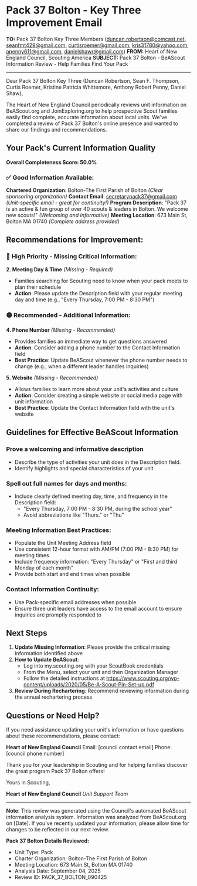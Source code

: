 # Pack 37 Bolton - Key Three Improvement Email

**TO:** Pack 37 Bolton Key Three Members (duncan.robertson@comcast.net, seanfmt429@gmail.com, curtisroemer@gmail.com, kris31780@yahoo.com, apenny611@gmail.com, danielshawr@gmail.com)
**FROM:** Heart of New England Council, Scouting America
**SUBJECT:** Pack 37 Bolton - BeAScout Information Review - Help Families Find Your Pack

---

Dear Pack 37 Bolton Key Three (Duncan Robertson, Sean F. Thompson, Curtis  Roemer, Kristine Patricia Whittemore, Anthony Robert Penny, Daniel  Shaw),

The Heart of New England Council periodically reviews unit information on BeAScout.org and JoinExploring.org to help prospective Scout families easily find complete, accurate information about local units. We've completed a review of Pack 37 Bolton's online presence and wanted to share our findings and recommendations.

## Your Pack's Current Information Quality

**Overall Completeness Score: 50.0%**

### ✅ **Good Information Available:**
**Chartered Organization**: Bolton-The First Parish of Bolton *(Clear sponsoring organization)*
**Contact Email**: secretarypack37@gmail.com *(Unit-specific email - great for continuity!)*
**Program Description**: "Pack 37 is an active &amp; fun group of over 40 scouts &amp; leaders in Bolton. We welcome new scouts!" *(Welcoming and informative)*
**Meeting Location**: 673 Main St, Bolton MA 01740 *(Complete address provided)*

## Recommendations for Improvement:

### 🔴 **High Priority - Missing Critical Information:**

**2. Meeting Day & Time** *(Missing - Required)*
- Families searching for Scouting need to know when your pack meets to plan their schedule
- **Action**: Please update the Description field with your regular meeting day and time (e.g., "Every Thursday, 7:00 PM - 8:30 PM")

### 🟡 **Recommended - Additional Information:**

**4. Phone Number** *(Missing - Recommended)*
- Provides families an immediate way to get questions answered
- **Action**: Consider adding a phone number to the Contact Information field
- **Best Practice**: Update BeAScout whenever the phone number needs to change (e.g., when a different leader handles inquiries)

**5. Website** *(Missing - Recommended)*
- Allows families to learn more about your unit's activities and culture
- **Action**: Consider creating a simple website or social media page with unit information
- **Best Practice**: Update the Contact Information field with the unit's website

## Guidelines for Effective BeAScout Information

### **Prove a welcoming and informative description**
- Describe the type of activities your unit does in the Description field.
- Identify highlights and special characteristics of your unit

### **Spell out full names for days and months:**
- Include clearly defined meeting day, time, and frequency in the Description field:
  - "Every Thursday, 7:00 PM - 8:30 PM, during the school year"
  - Avoid abbreviations like "Thurs." or "Thu"

### **Meeting Information Best Practices:**
- Populate the Unit Meeting Address field
- Use consistent 12-hour format with AM/PM (7:00 PM - 8:30 PM) for meeting times
- Include frequency information: "Every Thursday" or "First and third Monday of each month"
- Provide both start and end times when possible

### **Contact Information Continuity:**
- Use Pack-specific email addresses when possible
- Ensure three unit leaders have access to the email account to ensure inquiries are promptly responded to

## Next Steps

1. **Update Missing Information**: Please provide the critical missing information identified above
2. **How to Update BeAScout**: 
   - Log into my.scouting.org with your ScoutBook credentials
   - From the Menu, select your unit and then Organization Manager
   - Follow the detailed instructions at
     https://www.scouting.org/wp-content/uploads/2020/05/Be-A-Scout-Pin-Set-up.pdf
3. **Review During Rechartering**: Recommend reviewing information during the annual rechartering process

## Questions or Need Help?

If you need assistance updating your unit's information or have questions about these recommendations, please contact:

**Heart of New England Council**
Email: [council contact email]
Phone: [council phone number]

Thank you for your leadership in Scouting and for helping families discover the great program Pack 37 Bolton offers!

Yours in Scouting,

**Heart of New England Council**
*Unit Support Team*

---

**Note**: This review was generated using the Council's automated BeAScout information analysis system. Information was analyzed from BeAScout.org on [Date]. If you've recently updated your information, please allow time for changes to be reflected in our next review.

**Pack 37 Bolton Details Reviewed:**
- Unit Type: Pack
- Charter Organization: Bolton-The First Parish of Bolton
- Meeting Location: 673 Main St, Bolton MA 01740
- Analysis Date: September 04, 2025
- Review ID: PACK_37_BOLTON_090425